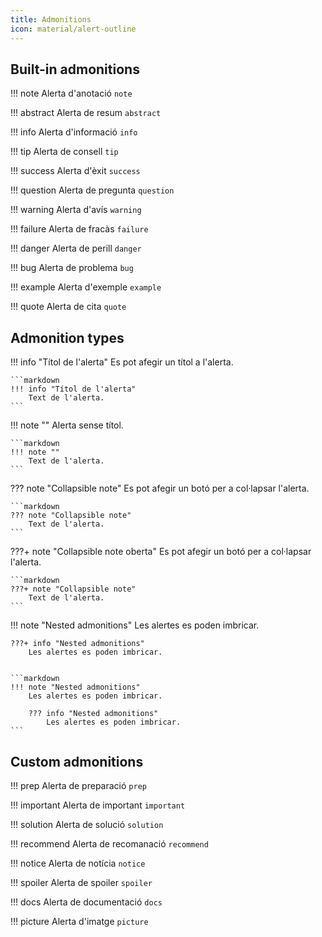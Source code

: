 ```yaml
---
title: Admonitions
icon: material/alert-outline
---
```

## Built-in admonitions
!!! note
    Alerta d'anotació `note`

!!! abstract
    Alerta de resum `abstract`

!!! info
    Alerta d'informació `info`

!!! tip
    Alerta de consell `tip`

!!! success
    Alerta d'èxit `success`

!!! question
    Alerta de pregunta `question`

!!! warning
    Alerta d'avís `warning`

!!! failure
    Alerta de fracàs `failure`

!!! danger
    Alerta de perill `danger`

!!! bug
    Alerta de problema `bug`

!!! example
    Alerta d'exemple `example`

!!! quote
    Alerta de cita `quote`

## Admonition types
!!! info "Títol de l'alerta"
    Es pot afegir un títol a l'alerta.

    ```markdown
    !!! info "Títol de l'alerta"
        Text de l'alerta.
    ```

!!! note ""
    Alerta sense títol.

    ```markdown
    !!! note ""
        Text de l'alerta.
    ```

??? note "Collapsible note"
    Es pot afegir un botó per a col·lapsar l'alerta.

    ```markdown
    ??? note "Collapsible note"
        Text de l'alerta.
    ```

???+ note "Collapsible note oberta"
    Es pot afegir un botó per a col·lapsar l'alerta.

    ```markdown
    ???+ note "Collapsible note"
        Text de l'alerta.
    ```

!!! note "Nested admonitions"
    Les alertes es poden imbricar.

    ???+ info "Nested admonitions"
        Les alertes es poden imbricar.


    ```markdown
    !!! note "Nested admonitions"
        Les alertes es poden imbricar.

        ??? info "Nested admonitions"
            Les alertes es poden imbricar.
    ```


## Custom admonitions
!!! prep
    Alerta de preparació `prep`

!!! important
    Alerta de important `important`

!!! solution
    Alerta de solució `solution`

!!! recommend
    Alerta de recomanació `recommend`

!!! notice
    Alerta de notícia `notice`

!!! spoiler
    Alerta de spoiler `spoiler`

!!! docs
    Alerta de documentació `docs`

!!! picture
    Alerta d'imatge `picture`

